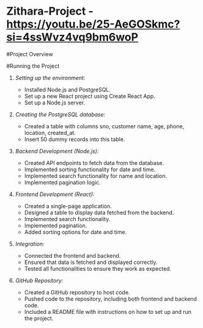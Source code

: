 # Zithara-Project - https://youtu.be/25-AeGOSkmc?si=4ssWvz4vq9bm6woP

#Project Overview

#Running the Project

1. *Setting up the environment:*
   - Installed Node.js and PostgreSQL.
   - Set up a new React project using Create React App.
   - Set up a Node.js server.

2. *Creating the PostgreSQL database:*
   - Created a table with columns sno, customer name, age, phone, location, created_at.
   - Insert 50 dummy records into this table.

3. *Backend Development (Node.js):*
   - Created API endpoints to fetch data from the database.
   - Implemented sorting functionality for date and time.
   - Implemented search functionality for name and location.
   - Implemented pagination logic.

4. *Frontend Development (React):*
   - Created a single-page application.
   - Designed a table to display data fetched from the backend.
   - Implemented search functionality.
   - Implemented pagination.
   - Added sorting options for date and time.

5. *Integration:*
   - Connected the frontend and backend.
   - Ensured that data is fetched and displayed correctly.
   - Tested all functionalities to ensure they work as expected.

6. *GitHub Repository:*
   - Created a GitHub repository to host code.
   - Pushed code to the repository, including both frontend and backend code.
   - Included a README file with instructions on how to set up and run the project.
     

